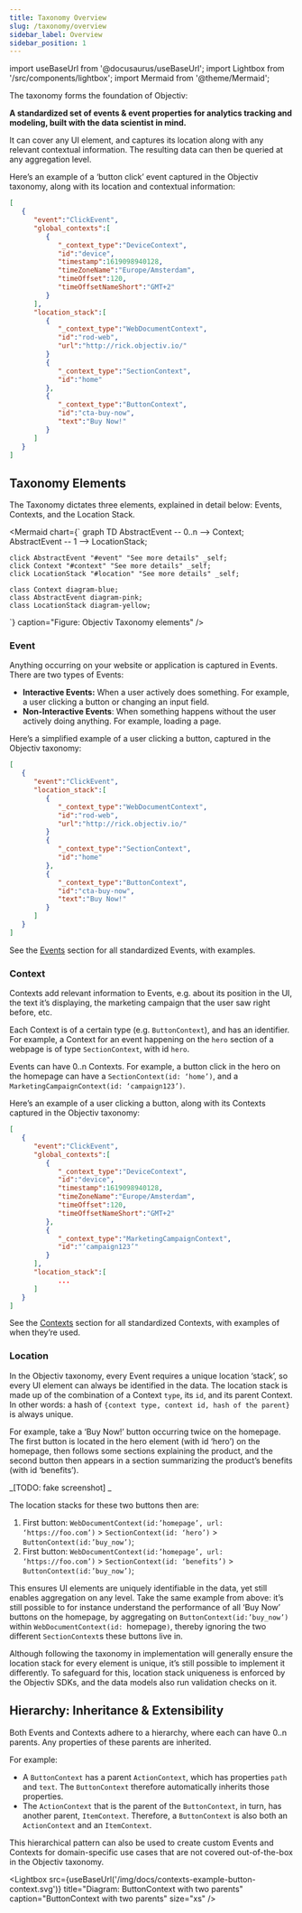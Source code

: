 ```yaml
---
title: Taxonomy Overview
slug: /taxonomy/overview
sidebar_label: Overview
sidebar_position: 1
---
```


import useBaseUrl from '@docusaurus/useBaseUrl';
import Lightbox from '/src/components/lightbox';
import Mermaid from '@theme/Mermaid';

The taxonomy forms the foundation of Objectiv: 

**A standardized set of events & event properties for analytics tracking and modeling, built with the data scientist in mind.**

It can cover any UI element, and captures its location along with any relevant contextual information. The resulting data can then be queried at any aggregation level.

Here’s an example of a ‘button click’ event captured in the Objectiv taxonomy, along with its location and contextual information:

```json title="Example: Button click with context (shortened)"
[
   {
      "event":"ClickEvent",
      "global_contexts":[
         {
            "_context_type":"DeviceContext",
            "id":"device",
            "timestamp":1619098940128,
            "timeZoneName":"Europe/Amsterdam",
            "timeOffset":120,
            "timeOffsetNameShort":"GMT+2"
         }
      ],
      "location_stack":[
         {
            "_context_type":"WebDocumentContext",
            "id":"rod-web",
            "url":"http://rick.objectiv.io/"
         }
         {
            "_context_type":"SectionContext",
            "id":"home"
         },
         {
            "_context_type":"ButtonContext",
            "id":"cta-buy-now",
            "text":"Buy Now!"
         }
      ]
   }
]
```

## Taxonomy Elements
The Taxonomy dictates three elements, explained in detail below: Events, Contexts, and the Location Stack.

<Mermaid chart={`
	graph TD
		AbstractEvent -- 0..n --> Context;
		AbstractEvent -- 1 --> LocationStack;
    
    click AbstractEvent "#event" "See more details" _self;
    click Context "#context" "See more details" _self;
    click LocationStack "#location" "See more details" _self;
    
    class Context diagram-blue;
    class AbstractEvent diagram-pink;
    class LocationStack diagram-yellow;
`}  caption="Figure: Objectiv Taxonomy elements" />


### Event

Anything occurring on your website or application is captured in Events. There are two types of Events:
*   **Interactive Events:** When a user actively does something. For example, a user clicking a button or changing an input field. 
*   **Non-Interactive Events**: When something happens without the user actively doing anything. For example, loading a page.

Here’s a simplified example of a user clicking a button, captured in the Objectiv taxonomy:

```json title="Example: Button click (shortened)"
[
   {
      "event":"ClickEvent",
      "location_stack":[
         {
            "_context_type":"WebDocumentContext",
            "id":"rod-web",
            "url":"http://rick.objectiv.io/"
         }
         {
            "_context_type":"SectionContext",
            "id":"home"
         },
         {
            "_context_type":"ButtonContext",
            "id":"cta-buy-now",
            "text":"Buy Now!"
         }
      ]
   }
]
```

See the [Events](events) section for all standardized Events, with examples.


### Context

Contexts add relevant information to Events, e.g. about its position in the UI, the text it’s displaying, the marketing campaign that the user saw right before, etc. 

Each Context is of a certain type (e.g. `ButtonContext`), and has an identifier. For example, a Context for an event happening on the `hero` section of a webpage is of type `SectionContext`, with id `hero`. 

Events can have 0..n Contexts. For example, a button click in the hero on the homepage can have a `SectionContext(id: ‘home’)`, and a `MarketingCampaignContext(id: ‘campaign123’)`.

Here’s an example of a user clicking a button, along with its Contexts captured in the Objectiv taxonomy:

```json title="Example: Multiple Contexts (shortened)"
[
   {
      "event":"ClickEvent",
      "global_contexts":[
         {
            "_context_type":"DeviceContext",
            "id":"device",
            "timestamp":1619098940128,
            "timeZoneName":"Europe/Amsterdam",
            "timeOffset":120,
            "timeOffsetNameShort":"GMT+2"
         },
         {
            "_context_type":"MarketingCampaignContext",
            "id":"‘campaign123’"
         }
      ],
      "location_stack":[
            ...
      ]
   }
]
```

See the [Contexts](contexts) section for all standardized Contexts, with examples of when they’re used.


### Location

In the Objectiv taxonomy, every Event requires a unique location ‘stack’, so every UI element can always be identified in the data. The location stack is made up of the combination of a Context `type`, its `id`, and its parent Context. In other words: a hash of `{context type, context id, hash of the parent}` is always unique.

For example, take a ‘Buy Now!’ button occurring twice on the homepage. The first button is located in the hero element (with id ‘hero’) on the homepage, then follows some sections explaining the product, and the second button then appears in a section summarizing the product’s benefits (with id ‘benefits’). 

_[TODO: fake screenshot] _

The location stacks for these two buttons then are:



1. First button: `WebDocumentContext(id:’homepage’, url: ‘https://foo.com’)` > `SectionContext(id: ‘hero’)` > `ButtonContext(id:’buy_now’)`;
2. First button: `WebDocumentContext(id:’homepage’, url: ‘https://foo.com’)` > `SectionContext(id: ‘benefits’)` > `ButtonContext(id:’buy_now’)`;

This ensures UI elements are uniquely identifiable in the data, yet still enables aggregation on any level. Take the same example from above: it’s still possible to for instance understand the performance of all ‘Buy Now’ buttons on the homepage, by aggregating on `ButtonContext(id:’buy_now’)` within `WebDocumentContext(id: `homepage`)`, thereby ignoring the two different `SectionContext`s these buttons live in.

Although following the taxonomy in implementation will generally ensure the location stack for every element is unique, it’s still possible to implement it differently. To safeguard for this, location stack uniqueness is enforced by the Objectiv SDKs, and the data models also run validation checks on it.


## Hierarchy: Inheritance & Extensibility

Both Events and Contexts adhere to a hierarchy, where each can have 0..n parents. Any properties of these parents are inherited. 

For example:
*   A `ButtonContext` has a parent `ActionContext`, which has properties `path` and `text`. The `ButtonContext` therefore automatically inherits those properties. 
*   The `ActionContext` that is the parent of the `ButtonContext`, in turn, has another parent, `ItemContext`. Therefore, a `ButtonContext` is also both an `ActionContext` and an `ItemContext`.

This hierarchical pattern can also be used to create custom Events and Contexts for domain-specific use cases that are not covered out-of-the-box in the Objectiv taxonomy.

<Lightbox 
  src={useBaseUrl('/img/docs/contexts-example-button-context.svg')} 
  title="Diagram: ButtonContext with two parents"
  caption="ButtonContext with two parents"
  size="xs" 
/>
